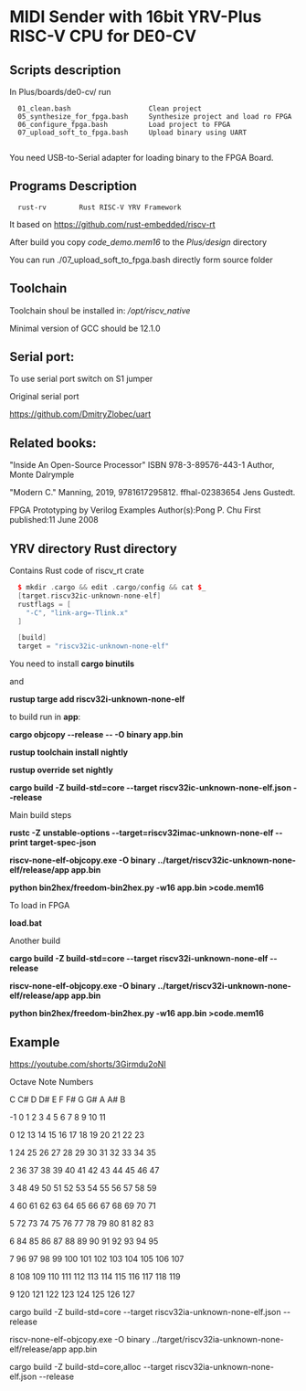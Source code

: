 # MIDI Sender with 16bit YRV-Plus RISC-V CPU for DE0-CV

## Scripts description
In  Plus/boards/de0-cv/ run
```
  01_clean.bash                   Clean project
  05_synthesize_for_fpga.bash     Synthesize project and load ro FPGA
  06_configure_fpga.bash          Load project to FPGA
  07_upload_soft_to_fpga.bash     Upload binary using UART
  
```
You need USB-to-Serial adapter for loading binary to the FPGA Board.


## Programs Description
```
  rust-rv        Rust RISC-V YRV Framework
```

It based on https://github.com/rust-embedded/riscv-rt 

After build you copy  _code_demo.mem16_ to the _Plus/design_ directory

You can run ./07_upload_soft_to_fpga.bash directly form source folder

## Toolchain 

Toolchain shoul be installed in:  _/opt/riscv_native_

Minimal version of GCC should be 12.1.0


## Serial port:
To use serial port switch on S1 jumper

Original serial port 

https://github.com/DmitryZlobec/uart


## Related books:
"Inside An Open-Source Processor" ISBN 978-3-89576-443-1 Author, Monte Dalrymple

"Modern C." Manning, 2019, 9781617295812. ffhal-02383654 Jens Gustedt. 

FPGA Prototyping by Verilog Examples Author(s):Pong P. Chu First published:11 June 2008

## YRV directory Rust directory
Contains Rust code of riscv_rt crate

```cpp
  $ mkdir .cargo && edit .cargo/config && cat $_
  [target.riscv32ic-unknown-none-elf]
  rustflags = [
    "-C", "link-arg=-Tlink.x"
  ]

  [build]
  target = "riscv32ic-unknown-none-elf"
```
You need to install __cargo binutils__

and

__rustup targe add riscv32i-unknown-none-elf__

to build run in __app__:

__cargo objcopy --release -- -O binary app.bin__

 __rustup toolchain install nightly__

 __rustup override set nightly__

__cargo build -Z build-std=core --target riscv32ic-unknown-none-elf.json --release__


Main build steps

__rustc -Z unstable-options --target=riscv32imac-unknown-none-elf --print target-spec-json__

__riscv-none-elf-objcopy.exe  -O binary ../target/riscv32ic-unknown-none-elf/release/app  app.bin__

__python bin2hex/freedom-bin2hex.py -w16 app.bin >code.mem16__

To load in FPGA

__load.bat__

Another build

__cargo build -Z build-std=core --target riscv32i-unknown-none-elf --release__

__riscv-none-elf-objcopy.exe  -O binary ../target/riscv32i-unknown-none-elf/release/app  app.bin__

__python bin2hex/freedom-bin2hex.py -w16 app.bin >code.mem16__



## Example
https://youtube.com/shorts/3Girmdu2oNI




Octave 	Note Numbers

   C	 C#	 D	D#	 E	F	  F#	    G	  G#	A	  A#	B

-1	0	1	2	3	4	5	6	7	8	9	10	11

0	12	13	14	15	16	17	18	19	20	21	22	23

1	24	25	26	27	28	29	30	31	32	33	34	35

2	36	37	38	39	40	41	42	43	44	45	46	47

3	48	49	50	51	52	53	54	55	56	57	58	59

4	60	61	62	63	64	65	66	67	68	69	70	71

5	72	73	74	75	76	77	78	79	80	81	82	83

6	84	85	86	87	88	89	90	91	92	93	94	95

7	96	97	98	99	100	101	102	103	104	105	106	107

8	108	109	110	111	112	113	114	115	116	117	118	119

9	120	121	122	123	124	125	126	127



cargo build -Z build-std=core --target riscv32ia-unknown-none-elf.json --release


riscv-none-elf-objcopy.exe -O binary ../target/riscv32ia-unknown-none-elf/release/app app.bin

cargo build -Z build-std=core,alloc --target riscv32ia-unknown-none-elf.json --release


